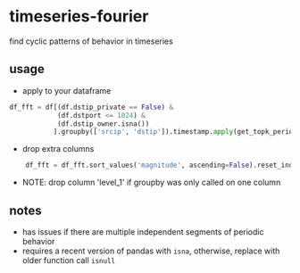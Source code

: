 # timeseries-fourier
find cyclic patterns of behavior in timeseries

## usage
-   apply to your dataframe
```python
df_fft = df[(df.dstip_private == False) &
            (df.dstport <= 1024) &
            (df.dstip_owner.isna())
           ].groupby(['srcip', 'dstip']).timestamp.apply(get_topk_periods, verbose=True)
```

-   drop extra columns
```python
    df_fft = df_fft.sort_values('magnitude', ascending=False).reset_index().drop(columns='level_2')
```
-   NOTE: drop column 'level_1' if groupby was only called on one column


## notes
-   has issues if there are multiple independent segments of periodic behavior
-   requires a recent version of pandas with `isna`, otherwise, replace with older function call `isnull`
